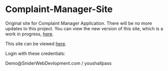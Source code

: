 # Complaint-Manager-Site
Original site for Complaint Manager Application. There will be no more updates to this project. You can view the new version of this site, which is a work in progress, <a href="https://github.com/lukesnider/littlekite">here</a>.

<p>This site can be viewed <a href="http://cm.lukecsnider.com">here</a>.</p>

<p>Login with these credentials:</p>
<p>Demo@SniderWebDevlopment.com / youshallpass</p>
